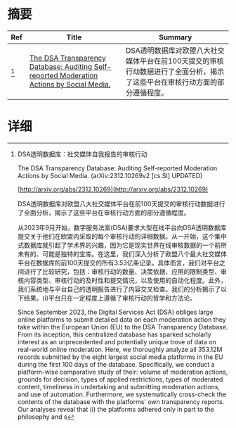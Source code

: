 # 摘要

| Ref | Title | Summary |
| --- | --- | --- |
| [^1] | [The DSA Transparency Database: Auditing Self-reported Moderation Actions by Social Media.](http://arxiv.org/abs/2312.10269) | DSA透明数据库对欧盟八大社交媒体平台在前100天提交的审核行动数据进行了全面分析，揭示了这些平台在审核行动方面的部分遵循程度。 |

# 详细

[^1]: DSA透明数据库：社交媒体自我报告的审核行动

    The DSA Transparency Database: Auditing Self-reported Moderation Actions by Social Media. (arXiv:2312.10269v2 [cs.SI] UPDATED)

    [http://arxiv.org/abs/2312.10269](http://arxiv.org/abs/2312.10269)

    DSA透明数据库对欧盟八大社交媒体平台在前100天提交的审核行动数据进行了全面分析，揭示了这些平台在审核行动方面的部分遵循程度。

    

    从2023年9月开始，数字服务法案(DSA)要求大型在线平台向DSA透明数据库提交关于他们在欧盟内采取的每个审核行动的详细数据。从一开始，这个集中式数据库就引起了学术界的兴趣，因为它是现实世界在线审核数据的一个前所未有的、可能是独特的宝库。在这里，我们深入分析了欧盟八个最大社交媒体平台在数据库的前100天提交的所有3.53亿条记录。具体而言，我们对平台之间进行了比较研究，包括：审核行动的数量、决策依据、应用的限制类型、审核内容类型、审核行动的及时性和提交情况，以及使用的自动化程度。此外，我们系统地与平台自己的透明报告进行了内容交叉检查。我们的分析揭示了以下结果。(i)平台只在一定程度上遵循了审核行动的哲学和方法论。

    Since September 2023, the Digital Services Act (DSA) obliges large online platforms to submit detailed data on each moderation action they take within the European Union (EU) to the DSA Transparency Database. From its inception, this centralized database has sparked scholarly interest as an unprecedented and potentially unique trove of data on real-world online moderation. Here, we thoroughly analyze all 353.12M records submitted by the eight largest social media platforms in the EU during the first 100 days of the database. Specifically, we conduct a platform-wise comparative study of their: volume of moderation actions, grounds for decision, types of applied restrictions, types of moderated content, timeliness in undertaking and submitting moderation actions, and use of automation. Furthermore, we systematically cross-check the contents of the database with the platforms' own transparency reports. Our analyses reveal that (i) the platforms adhered only in part to the philosophy and s
    

